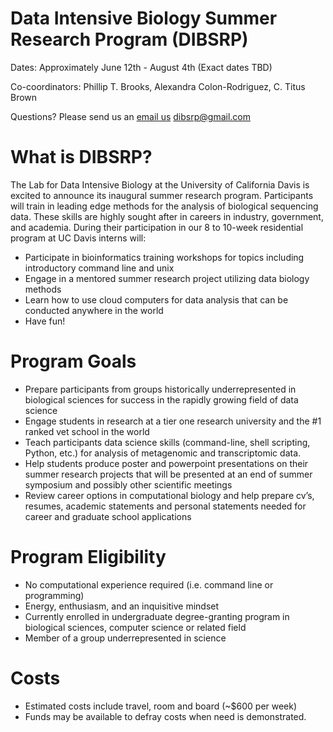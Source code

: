 # Data Intensive Biology Summer Research Program (DIBSRP) 

Dates: Approximately June 12th - August 4th (Exact dates TBD)

Co-coordinators: Phillip T. Brooks, Alexandra Colon-Rodriguez, C. Titus Brown

Questions? Please send us an [email us](dibsrp@gmail.com) dibsrp@gmail.com

# What is DIBSRP? 

The Lab for Data Intensive Biology at the University of California Davis is excited to announce its inaugural summer research program. Participants will train in leading edge methods for the analysis of biological sequencing data. These skills are highly sought after in careers in industry, government, and academia. During their participation in our 8 to 10-week residential program at UC Davis interns will:

- Participate in bioinformatics training workshops for topics including introductory command line and unix
- Engage in a mentored summer research project utilizing data biology methods
- Learn how to use cloud computers for data analysis that can be conducted anywhere in the world
- Have fun!

# Program Goals

- Prepare participants from groups historically underrepresented in biological sciences for success in the rapidly growing field of data science
- Engage students in research at a tier one research university and the #1 ranked vet school in the world
- Teach participants data science skills (command-line, shell scripting, Python, etc.) for analysis of metagenomic and transcriptomic data.
- Help students produce poster and powerpoint presentations on their summer research projects that will be presented at an end of summer symposium and possibly other scientific meetings
- Review career options in computational biology and help prepare cv’s, resumes, academic statements and personal statements needed for career and graduate school applications

# Program Eligibility 

- No computational experience required (i.e. command line or programming)
- Energy, enthusiasm, and an inquisitive mindset
- Currently enrolled in undergraduate degree-granting program in biological sciences, computer science or related field
- Member of a group underrepresented in science

# Costs

- Estimated costs include travel, room and board (~$600 per week)
- Funds may be available to defray costs when need is demonstrated.
